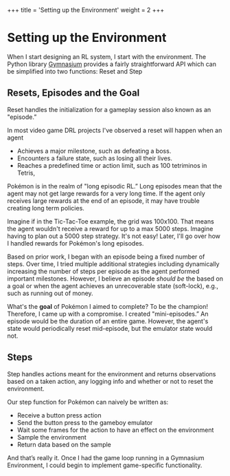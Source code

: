 +++
title = 'Setting up the Environment'
weight = 2
+++

# Setting up the Environment

When I start designing an RL system, I start with the environment. The Python library [Gymnasium](https://gymnasium.farama.org/) provides a fairly straightforward API which can be simplified into two functions: Reset and Step

## Resets, Episodes and the Goal

Reset handles the initialization for a gameplay session also known as an "episode.”

In most video game DRL projects I've observed a reset will happen when an agent

- Achieves a major milestone, such as defeating a boss.
- Encounters a failure state, such as losing all their lives.
- Reaches a predefined time or action limit, such as 100 tetriminos in Tetris,

Pokémon is in the realm of "long episodic RL.” Long episodes mean that the agent may not get large rewards for a very long time. If the agent only receives large rewards at the end of an episode, it may have trouble creating long term policies.

Imagine if in the Tic-Tac-Toe example, the grid was 100x100. That means the agent wouldn't receive a reward for up to a max 5000 steps. Imagine having to plan out a 5000 step strategy. It's not easy! Later, I'll go over how I handled rewards for Pokémon's long episodes.

Based on prior work, I began with an episode being a fixed number of steps. Over time, I tried multiple additional strategies including dynamically increasing the number of steps per episode as the agent performed important milestones. However, I believe an episode *should be* the based on a goal or when the agent achieves an unrecoverable state (soft-lock), e.g., such as running out of money. 

What's the **goal** of Pokémon I aimed to complete? To be the champion! Therefore, I came up with a compromise. I created "mini-episodes.” An episode would be the duration of an entire game. However, the agent's state would periodically reset mid-episode, but the emulator state would not. 

## Steps

Step handles actions meant for the environment and returns observations based on a taken action, any logging info and whether or not to reset the environment.

Our step function for Pokémon can naively be written as:

- Receive a button press action
- Send the button press to the gameboy emulator
- Wait some frames for the action to have an effect on the environment
- Sample the environment
- Return data based on the sample

And that’s really it. Once I had the game loop running in a Gymnasium Environment, I could begin to implement game-specific functionality. 

